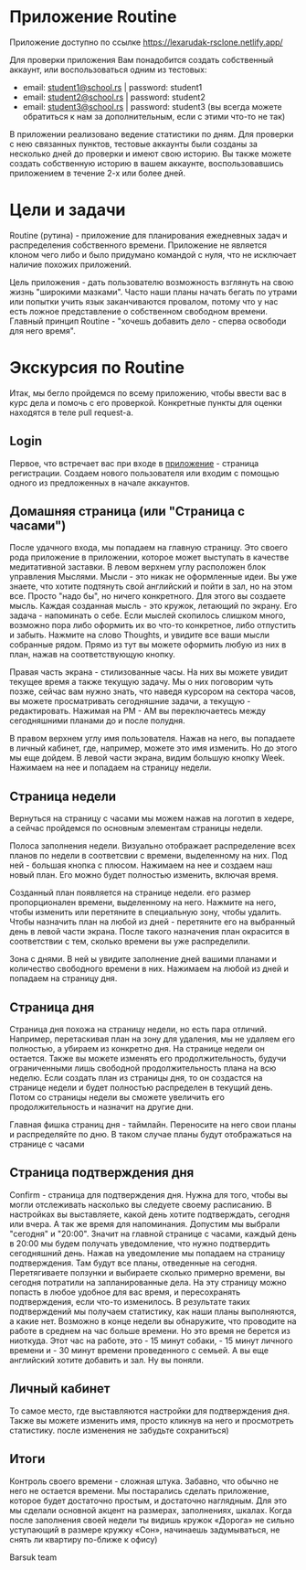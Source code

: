 # Приложение Routine
  Приложение доступно по ссылке https://lexarudak-rsclone.netlify.app/

  Для проверки приложения Вам понадобится создать собственный аккаунт, или воспользоваться одним из тестовых:
- email: student1@school.rs | password: student1
- email: student2@school.rs | password: student2
- email: student3@school.rs | password: student3
(вы всегда можете обратиться к нам за дополнительным, если с этими что-то не так)

В приложении реализовано ведение статистики по дням. Для проверки с нею связанных пунктов, тестовые аккаунты были созданы за несколько дней до проверки и имеют свою историю. Вы также можете создать собственную историю в вашем аккаунте, воспользовавшись приложением в течение 2-х или более дней.

# Цели и задачи
  Routine (рутина) - приложение для планирования ежедневных задач и распределения собственного времени. Приложение не является клоном чего либо и было придумано командой с нуля, что не исключает наличие похожих приложений.

  Цель приложения - дать пользователю возможность взглянуть на свою жизнь "широкими мазками". Часто наши планы начать бегать по утрами или попытки учить язык заканчиваются провалом, потому что у нас есть ложное представление о собственном свободном времени. Главный принцип Routine - "хочешь добавить дело - сперва освободи для него время".

# Экскурсия по Routine
  Итак, мы бегло пройдемся по всему приложению, чтобы ввести вас в курс дела и помочь с его проверкой. Конкретные пункты для оценки находятся в теле pull request-а.

## Login
  Первое, что встречает вас при входе в [приложение](https://lexarudak-rsclone.netlify.app/) - страница регистрации. Создаем нового пользователя или входим с помощью одного из предложенных в начале аккаунтов. 
  
## Домашняя страница (или "Страница с часами")
  После удачного входа, мы попадаем на главную страницу. Это своего рода приложение в приложении, которое может выступать в качестве медитативной заставки. В левом верхнем углу расположен блок управления Мыслями. Мысли - это никак не оформленные идеи. Вы уже знаете, что хотите подтянуть свой английский и пойти в зал, но на этом все. Просто "надо бы", но ничего конкретного. Для этого вы создаете мысль. Каждая созданная мысль - это кружок, летающий по экрану. Его задача - напоминать о себе. Если мыслей скопилось слишком много, возможно пора либо оформить их во что-то конкретное, либо отпустить и забыть. Нажмите на слово Thoughts, и увидите все ваши мысли собранные рядом. Прямо из тут вы можете оформить любую из них в план, нажав на соответствующую кнопку.
  
  Правая часть экрана - стилизованные часы. На них вы можете увидит текущее время а также текущую задачу. Мы о них поговорим чуть позже, сейчас вам нужно знать, что наведя курсором на сектора часов, вы можете просматривать сегодняшние задачи, а текущую - редактировать. Нажимая на PM - AM вы переключаетесь между сегодняшними планами до и после полудня.
  
  В правом верхнем углу имя пользователя. Нажав на него, вы попадаете в личный кабинет, где, например, можете это имя изменить. Но до этого мы еще дойдем.
  В левой части экрана, видим большую кнопку Week. Нажимаем на нее и попадаем на страницу недели.
  
 ## Страница недели
  Вернуться на страницу с часами мы можем нажав на логотип в хедере, а сейчас пройдемся по основным элементам страницы недели.
  
  Полоса заполнения недели. Визуально отображает распределение всех планов по недели в соответсвии с времени, выделенному на них. Под ней - большая кнопка с плюсом. Нажимаем на нее и создаем наш новый план. Его можно будет полностью изменить, включая время. 
  
  Созданный план появляется на странице недели. его размер пропорционален времени, выделенному на него. Нажмите на него, чтобы изменить или перетяните в специальную зону, чтобы удалить. Чтобы назначить план на любой из дней - перетяните его на выбранный день в левой части экрана. После такого назначения план окрасится в соответствии с тем, сколько времени вы уже распределили.
  
  Зона с днями. В ней ы увидите заполнение дней вашими планами и количество свободного времени в них. Нажимаем на любой из дней и попадаем на страницу дня.
  
 ## Страница дня
  Страница дня похожа на страницу недели, но есть пара отличий. Например, перетаскивая план на зону для удаления, мы не удаляем его полностью, а убираем из конкретно дня. На странице недели он остается. Также вы можете изменять его продолжительность, будучи ограниченными лишь свободной продолжительность плана на всю неделю. Если создать план из страницы дня, то он создастся на странице недели и будет полностью распределен в текущий день. Потом со страницы недели вы сможете увеличить его продолжительность и назначит на другие дни.
  
  Главная фишка страниц дня - таймлайн. Переносите на него свои планы и распределяйте по дню. В таком случае планы будут отображаться на странице с часами
  
 ## Страница подтверждения дня
  Confirm - страница для подтверждения дня. Нужна для того, чтобы вы могли отслеживать насколько вы следуете своему расписанию. В настройках вы выставляете, какой день хотите подтверждать, сегодня или вчера. А так же время для напоминания. Допустим мы выбрали "сегодня" и "20:00". Значит на главной странице с часами, каждый день в 20:00 мы будем получать уведомление, что нужно подтвердить сегодняшний день. Нажав на уведомление мы попадаем на страницу подтверждения. Там будут все планы, отведенные на сегодня. Перетягиваете ползунки и выбираете сколько примерно времени, вы сегодня потратили на запланированные дела. На эту страницу можно попасть в любое удобное для вас время, и пересохранять подтверждения, если что-то изменилось. В результате таких подтверждений мы получаем статистику, как наши планы выполняются, а какие нет. Возможно в конце недели вы обнаружите, что проводите на работе в среднем на час больше времени. Но это время не берется из ниоткуда. Этот час на работе, это - 15 минут собаки, - 15 минут личного времени и - 30 минут времени проведенного с семьей. А вы еще английский хотите добавить и зал. Ну вы поняли.
  
  ## Личный кабинет
  То самое место, где выставляются настройки для подтверждения дня. Также вы можете изменить имя, просто кликнув на него и просмотреть статистику. после изменения не забудьте сохраниться)
  
  ## Итоги
  Контроль своего времени - сложная штука. Забавно, что обычно не него не остается времени. Мы постарались сделать приложение, которое будет достаточно простым, и достаточно наглядным. Для это мы сделали основной акцент на размерах, заполнениях, шкалах. Когда после заполнения своей недели ты видишь кружок «Дорога» не сильно уступающий в размере кружку «Сон», начинаешь задумываться, не снять ли квартиру по-ближе к офису)
  
  
  Barsuk team
